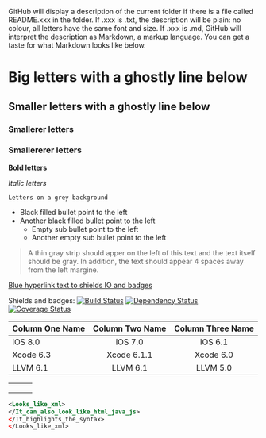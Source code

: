 GitHub will display a description of the current folder if there is a file called README.xxx in the folder.
If .xxx is .txt, the description will be plain: no colour, all letters have the same font and size.
If .xxx is .md, GitHub will interpret the description as Markdown, a markup language. You can get a taste for what Markdown looks like below.

# Big letters with a ghostly line below

## Smaller letters with a ghostly line below

### Smallerer letters

### Smallererer letters

**Bold letters**

*Italic letters*

`Letters on a grey background`

* Black filled bullet point to the left
* Another black filled bullet point to the left
    * Empty sub bullet point to the left
    * Another empty sub bullet point to the left

> A thin gray strip should apper on the left of this text and the text itself should be gray. In addition,
>the text should appear 4 spaces away from the left margine.

[Blue hyperlink text to shields IO and badges](https://github.com/badges/shields)

Shields and badges:
[![Build Status](http://img.shields.io/travis/badges/badgerbadgerbadger.svg?style=flat-square)](https://travis-ci.org/badges/badgerbadgerbadger)
[![Dependency Status](http://img.shields.io/gemnasium/badges/badgerbadgerbadger.svg?style=flat-square)](https://gemnasium.com/badges/badgerbadgerbadger)
[![Coverage Status](http://img.shields.io/coveralls/badges/badgerbadgerbadger.svg?style=flat-square)](https://coveralls.io/r/badges/badgerbadgerbadger)

| Column One Name	| Column Two Name	| Column Three Name	|
|:----------------- |:----------------: |:----------------: |
|       iOS 8.0        	|            iOS 7.0             	|             iOS 6.1              	|
|     Xcode 6.3      	|          Xcode 6.1.1            	|           Xcode 6.0            	|
|      LLVM 6.1        	|             LLVM 6.1            	|             LLVM 5.0             	|

|  |  |  |
| -- | -- | -- |
|  |  |  |
|  |  |  |
|  |  |  |

```xml
<Looks_like_xml>
</It_can_also_look_like_html_java_js>
</It_highlights_the_syntax>
</Looks_like_xml>
```
